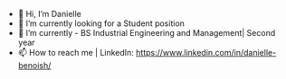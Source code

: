 - 👋 Hi, I’m Danielle
- 👀 I’m currently looking for a Student position
- 🌱 I’m currently - BS Industrial Engineering and Management| Second year 
- 📫 How to reach me | LinkedIn: https://www.linkedin.com/in/danielle-benoish/
